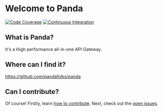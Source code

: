 # Welcome to Panda
[![Code Coverage](https://codecov.io/github/pandafolks/panda/branch/master/graph/badge.svg?token=RO6VFA3SVU)](https://codecov.io/github/pandafolks/panda)
[![Continuous Integration](https://github.com/pandafolks/panda/actions/workflows/build.yml/badge.svg?branch=master)](https://github.com/pandafolks/panda/actions/workflows/build.yml)
<br />

## What is Panda?
It's a High performance all-in-one API Gateway.

## Where can I find it?
<https://github.com/pandafolks/panda>

## Can I contribute?
Of course! Firstly, learn [how to contribute](https://github.com/pandafolks/panda/blob/master/CONTRIBUTING.md). 
Next, check out the [open issues](https://github.com/pandafolks/panda/issues). 